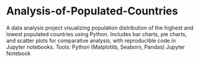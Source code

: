 # Analysis-of-Populated-Countries
A data analysis project visualizing population distribution of the highest and lowest populated countries using Python. Includes bar charts, pie charts, and scatter plots for comparative analysis, with reproducible code in Jupyter notebooks.  Tools: Python (Matplotlib, Seaborn, Pandas) Jupyter Notebook
